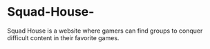 # Squad-House-
Squad House is a website where gamers can find groups to conquer difficult content in their favorite games.
